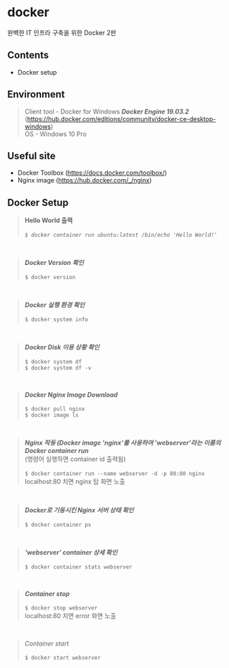 # docker
완벽한 IT 인프라 구축을 위한 Docker 2판

## Contents
- Docker setup

## Environment
> Client tool - Docker for Windows ***Docker Engine 19.03.2*** (https://hub.docker.com/editions/community/docker-ce-desktop-windows)<br />
OS - Windows 10 Pro

## Useful site
- Docker Toolbox (https://docs.docker.com/toolbox/)
- Nginx image (https://hub.docker.com/_/nginx)

## Docker Setup
> **Hello World 출력**<br /><br />
*`$ docker container run ubuntu:latest /bin/echo 'Hello World!'`*
<br />

> ***Docker Version 확인***<br /><br />
`$ docker version`
<br />

> ***Docker 실행 환경 확인***<br /><br />
`$ docker system info`
<br />

> ***Docker Disk 이용 상황 확인***<br /><br />
`$ docker system df`<br />
`$ docker system df -v`
<br />

> ***Docker Nginx Image Download***<br /><br />
`$ docker pull nginx`<br />
`$ docker image ls`
<br />

> ***Nginx 작동 (Docker image 'nginx'를 사용하여 'webserver'라는 이름의 Docker container run***<br />
 (명령어 실행하면 container id 출력됨)<br /><br />
`$ docker container run --name webserver -d -p 80:80 nginx`<br />
localhost:80 치면 nginx 탑 화면 노출
<br />

> ***Docker로 기동시킨 Nginx 서버 상태 확인***<br /><br />
`$ docker container ps`
<br />

> ***'webserver' container 상세 확인***<br /><br />
`$ docker container stats webserver`
<br />

> ***Container stop***<br /><br />
`$ docker stop webserver`<br />
localhost:80 치면 error 화면 노출
<br />

> *Container start*<br /><br />
`$ docker start webserver`
<br />

